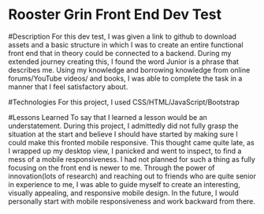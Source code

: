 # Rooster Grin Front End Dev Test

#Description
For this dev test, I was given a link to github to download assets and a basic structure in which I was to create an entire functional 
front end that in theory could be connected to a backend. During my extended journey creating this, I found the word Junior is 
a phrase that describes me. Using my knowledge and borrowing knowledge from online forums/YouTube videos/ and books, I was able
to complete the task in a manner that I feel satisfactory about.

#Technologies
For this project, I used CSS/HTML/JavaScript/Bootstrap

#Lessons Learned
To say that I learned a lesson would be an understatement. During this project, I admittedly did not fully grasp the situation at the start and 
believe I should have started by making sure I could make this fronted mobile responsive. This thought came quite late, as I wrapped up my desktop view,
I panicked and went to inspect, to find a mess of a mobile responsiveness. I had not planned for such a thing as fully focusing on the front end is newer to me.
Through the power of innovation(lots of research) and reaching out to friends who are quite senior in experience to me, I was able to guide myself to create
an interesting, visually appealing, and responsive mobile design. In the future, I would personally start with mobile responsiveness and work backward from there.
